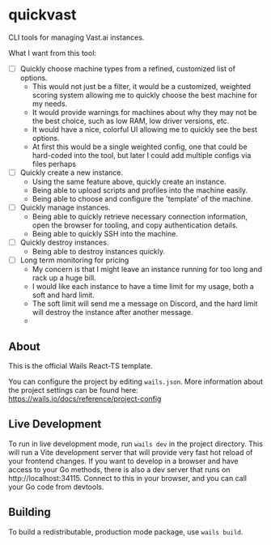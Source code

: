 # quickvast

CLI tools for managing Vast.ai instances.

What I want from this tool:

- [ ] Quickly choose machine types from a refined, customized list of options.
  - This would not just be a filter, it would be a customized, weighted scoring system allowing me to quickly choose the best machine for my needs.
  - It would provide warnings for machines about why they may not be the best choice, such as low RAM, low driver versions, etc.
  - It would have a nice, colorful UI allowing me to quickly see the best options.
  - At first this would be a single weighted config, one that could be hard-coded into the tool, but later I could add multiple configs via files perhaps
- [ ] Quickly create a new instance.
  - Using the same feature above, quickly create an instance.
  - Being able to upload scripts and profiles into the machine easily.
  - Being able to choose and configure the 'template' of the machine.
- [ ] Quickly manage instances.
  - Being able to quickly retrieve necessary connection information, open the browser for tooling, and copy authentication details.
  - Being able to quickly SSH into the machine.
- [ ] Quickly destroy instances.
  - Being able to destroy instances quickly.
- [ ] Long term monitoring for pricing
  - My concern is that I might leave an instance running for too long and rack up a huge bill.
  - I would like each instance to have a time limit for my usage, both a soft and hard limit.
  - The soft limit will send me a message on Discord, and the hard limit will destroy the instance after another message.
  -

## About

This is the official Wails React-TS template.

You can configure the project by editing `wails.json`. More information about the project settings can be found
here: https://wails.io/docs/reference/project-config

## Live Development

To run in live development mode, run `wails dev` in the project directory. This will run a Vite development
server that will provide very fast hot reload of your frontend changes. If you want to develop in a browser
and have access to your Go methods, there is also a dev server that runs on http://localhost:34115. Connect
to this in your browser, and you can call your Go code from devtools.

## Building

To build a redistributable, production mode package, use `wails build`.

